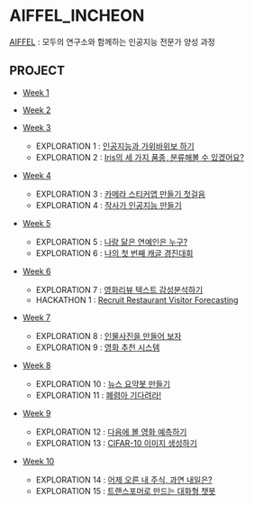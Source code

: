 # AIFFEL_INCHEON

[AIFFEL](https://aiffel.io/) : 모두의 연구소와 함께하는 인공지능 전문가 양성 과정

## PROJECT
- [Week 1](https://jynote.github.io/aiffel/2021/07/03/8/)

- [Week 2](https://jynote.github.io/aiffel/2021/07/09/9/)

- [Week 3](https://jynote.github.io/aiffel/2021/07/16/11/)
  - EXPLORATION 1 : [인공지능과 가위바위보 하기](./EXPLORATION/Exploration_01)
  - EXPLORATION 2 : [Iris의 세 가지 품종, 분류해볼 수 있겠어요?](./EXPLORATION/Exploration_02)

- [Week 4](https://jynote.github.io/aiffel/2021/07/23/12/)
  - EXPLORATION 3 : [카메라 스티커앱 만들기 첫걸음](./EXPLORATION/Exploration_03)
  - EXPLORATION 4 : [작사가 인공지능 만들기](./EXPLORATION/Exploration_04)

- [Week 5](https://jynote.github.io/aiffel/2021/07/30/14/)
  - EXPLORATION 5 : [나랑 닮은 연예인은 누구?](./EXPLORATION/Exploration_05)
  - EXPLORATION 6 : [나의 첫 번째 캐글 경진대회](./EXPLORATION/Exploration_06)

- [Week 6](https://jynote.github.io/aiffel/2021/08/06/15/)
  - EXPLORATION 7 : [영화리뷰 텍스트 감성분석하기](./EXPLORATION/Exploration_07)
  - HACKATHON 1 : [Recruit Restaurant Visitor Forecasting](./HACKATHON_1)

- [Week 7](https://jynote.github.io/aiffel/2021/08/13/16/)
  - EXPLORATION 8 : [인물사진을 만들어 보자](./EXPLORATION/Exploration_08)
  - EXPLORATION 9 : [영화 추천 시스템](./EXPLORATION/Exploration_09)

- [Week 8](https://jynote.github.io/aiffel/2021/08/20/17/)
  - EXPLORATION 10 : [뉴스 요약봇 만들기](./EXPLORATION/Exploration_10)
  - EXPLORATION 11 : [폐렴아 기다려라!](./EXPLORATION/Exploration_11)

- [Week 9](https://jynote.github.io/aiffel/2021/08/27/19/)
  - EXPLORATION 12 : [다음에 볼 영화 예측하기](./EXPLORATION/Exploration_12)
  - EXPLORATION 13 : [CIFAR-10 이미지 생성하기](./EXPLORATION/Exploration_13)

- [Week 10](https://jynote.github.io/aiffel/2021/09/03/21/)
  - EXPLORATION 14 : [어제 오른 내 주식, 과연 내일은?](./EXPLORATION/Exploration_14)
  - EXPLORATION 15 : [트랜스포머로 만드는 대화형 챗봇](./EXPLORATION/Exploration_15)
